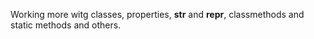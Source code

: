 Working more witg classes, properties, __str__ and __repr__, classmethods and static methods and others.
